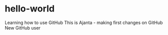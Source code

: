 # hello-world
Learning how to use GitHub
This is Ajanta - making first changes on GitHub
New GitHub user
